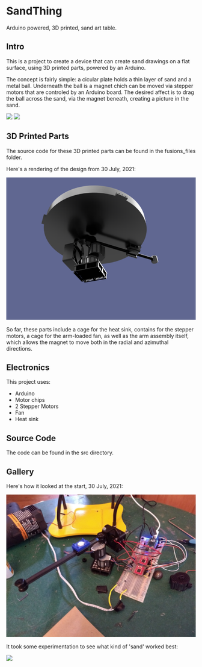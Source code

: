 # SandThing
Arduino powered, 3D printed, sand art table. 

## Intro

This is a project to create a device that can create sand drawings on a flat surface, using 3D printed parts, powered by an Arduino.

The concept is fairly simple: a cicular plate holds a thin layer of sand and a metal ball.  Underneath the ball is a magnet chich can be moved via stepper motors that are controled by an Arduino board.  The desired affect is to drag the ball across the sand, via the magnet beneath, creating a picture in the sand.

<img src="images/sandThingDone.png" width="500">

<img src="images/sandThingLights.png" width="500">



## 3D Printed Parts

The source code for these 3D printed parts can be found in the fusions_files folder.

Here's a rendering of the design from 30 July, 2021:

<img src="images/Sand Thing.PNG"></img>

So far, these parts include a cage for the heat sink, contains for the stepper motors, a cage for the arm-loaded fan, as well as the arm assembly itself, which allows the magnet to move both in the radial and azimuthal directions.

## Electronics

This project uses:
   * Arduino 
   * Motor chips
   * 2 Stepper Motors
   * Fan
   * Heat sink
   

## Source Code

The code can be found in the src directory.  

## Gallery

Here's how it looked at the start, 30 July, 2021:

<img src="images/sandThing29July2021.jpg"></img>

It took some experimentation to see what kind of 'sand' worked best:

<img src="images/sandThingDevelopment.png" width="500">



